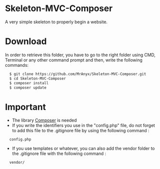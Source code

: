 # Skeleton-MVC-Composer
A very simple skeleton to properly begin a website.

# Download
In order to retrieve this folder, you have to go to the right folder using CMD, Terminal or any other command prompt and then, write the following commands:

```bash
  $ git clone https://github.com/MrAnyx/Skeleton-MVC-Composer.git
  $ cd Skeleton-MVC-Composer
  $ composer install
  $ composer update
```

# Important
- The library [Composer](https://getcomposer.org/download/) is needed
- If you write the identifiers you use in the "config.php" file, do not forget to add this file to the .gitignore file by using the following command : 
```gitignore
  config.php
```
- If you use templates or whatever, you can also add the vendor folder to the .gitignore file with the following command : 
```gitignore
  vendor/
```

